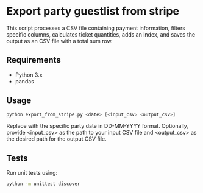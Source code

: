 # Export party guestlist from stripe

This script processes a CSV file containing payment information, filters specific columns, calculates ticket quantities, adds an index, and saves the output as an CSV file with a total sum row.

## Requirements

- Python 3.x
- pandas

## Usage

```bash
python export_from_stripe.py <date> [<input_csv> <output_csv>]
```

Replace <date> with the specific party date in DD-MM-YYYY format. Optionally, provide <input_csv> as the path to your input CSV file and <output_csv> as the desired path for the output CSV file.

## Tests

Run unit tests using:
```bash
python -m unittest discover
```
